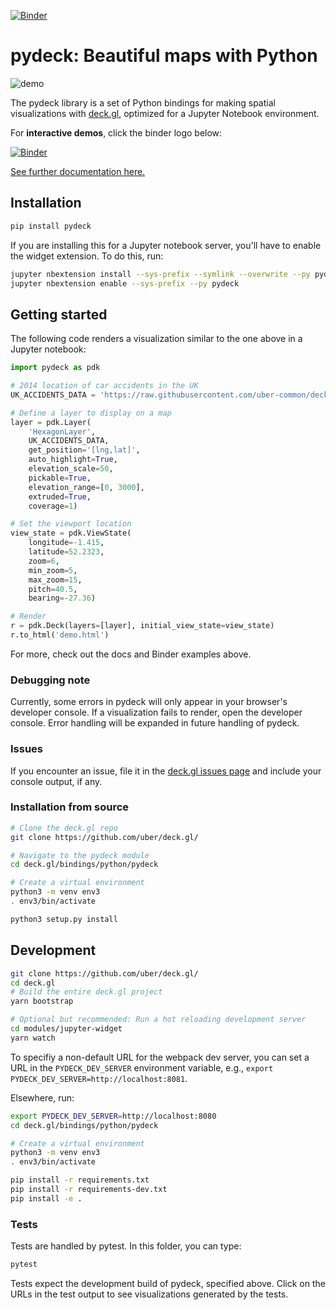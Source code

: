 [![Binder](https://mybinder.org/badge_logo.svg)](https://mybinder.org/v2/gh/uber/deck.gl/binder?filepath=examples)

# pydeck: Beautiful maps with Python

![demo](https://user-images.githubusercontent.com/2204757/58838976-1538f400-8615-11e9-84f6-a2fe42bb300b.gif)

The pydeck library is a set of Python bindings for making spatial visualizations with [deck.gl](https://deck.gl),
optimized for a Jupyter Notebook environment.

For __interactive demos__, click the binder logo below:

[![Binder](https://mybinder.org/static/logo.svg?v=f9f0d927b67cc9dc99d788c822ca21c0)](https://mybinder.org/v2/gh/uber/deck.gl/binder?filepath=examples)


[See further documentation here.](https://github.com/uber/deck.gl/tree/master/bindings/python/pydeck/docs)

## Installation

```bash
pip install pydeck
```

If you are installing this for a Jupyter notebook server, you'll have to enable the widget extension.
To do this, run:

```bash
jupyter nbextension install --sys-prefix --symlink --overwrite --py pydeck
jupyter nbextension enable --sys-prefix --py pydeck
```

## Getting started

The following code renders a visualization similar to the one above in a Jupyter notebook:

```python
import pydeck as pdk

# 2014 location of car accidents in the UK
UK_ACCIDENTS_DATA = 'https://raw.githubusercontent.com/uber-common/deck.gl-data/master/examples/3d-heatmap/heatmap-data.csv'

# Define a layer to display on a map
layer = pdk.Layer(
    'HexagonLayer',
    UK_ACCIDENTS_DATA,
    get_position='[lng,lat]',
    auto_highlight=True,
    elevation_scale=50,
    pickable=True,
    elevation_range=[0, 3000],
    extruded=True,                 
    coverage=1)

# Set the viewport location
view_state = pdk.ViewState(
    longitude=-1.415,
    latitude=52.2323,
    zoom=6,
    min_zoom=5,
    max_zoom=15,
    pitch=40.5,
    bearing=-27.36)

# Render
r = pdk.Deck(layers=[layer], initial_view_state=view_state)
r.to_html('demo.html')
```

For more, check out the docs and Binder examples above.

### Debugging note

Currently, some errors in pydeck will only appear in your browser's developer console.
If a visualization fails to render, open the developer console.
Error handling will be expanded in future handling of pydeck.

### Issues

If you encounter an issue, file it in the [deck.gl issues page](https://github.com/uber/deck.gl/issues/new?assignees=&labels=question&template=question.md&title=)
and include your console output, if any.


### Installation from source

```bash
# Clone the deck.gl repo
git clone https://github.com/uber/deck.gl/

# Navigate to the pydeck module
cd deck.gl/bindings/python/pydeck

# Create a virtual environment
python3 -m venv env3
. env3/bin/activate

python3 setup.py install
```

## Development

```bash
git clone https://github.com/uber/deck.gl/
cd deck.gl
# Build the entire deck.gl project
yarn bootstrap

# Optional but recommended: Run a hot reloading development server
cd modules/jupyter-widget
yarn watch
```

To specifiy a non-default URL for the webpack dev server, you can set a URL in the `PYDECK_DEV_SERVER` environment variable,
e.g., `export PYDECK_DEV_SERVER=http://localhost:8081`.

Elsewhere, run:

```bash
export PYDECK_DEV_SERVER=http://localhost:8080
cd deck.gl/bindings/python/pydeck

# Create a virtual environment
python3 -m venv env3
. env3/bin/activate

pip install -r requirements.txt
pip install -r requirements-dev.txt
pip install -e .
```

### Tests

Tests are handled by pytest. In this folder, you can type:

```bash
pytest
```

Tests expect the development build of pydeck, specified above.
Click on the URLs in the test output to see visualizations generated by the tests.
